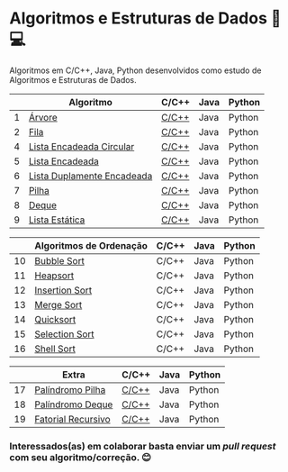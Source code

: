 # Algoritmos e Estruturas de Dados :open_file_folder::computer:

Algoritmos em C/C++, Java, Python desenvolvidos como estudo de Algoritmos e Estruturas de Dados.

|    | Algoritmo                           | C/C++ | Java | Python
|----|-------------------------------------|-------|------|-------|
| 1  | [Árvore][1]              | [C/C++](./Árvore) | Java | Python
| 2 | [Fila][2]                                | [C/C++](./Fila) | Java | Python
| 4 | [Lista Encadeada Circular][3]                     | [C/C++](./Lista%20Encadeada/Circular) | Java | Python
| 5 | [Lista Encadeada][4]                    | [C/C++](./Lista%20Encadeada/ListaEncadeada.c) | Java | Python
| 6 | [Lista Duplamente Encadeada][5]          | [C/C++](./Lista%20Duplamente%20Encadeada) | Java | Python
| 7 | [Pilha][6]                               | [C/C++](./Pilha) | Java | Python
| 8 | [Deque][7]                               | [C/C++](./Deque) | Java | Python
| 9 | [Lista Estática][8]                      | [C/C++](./Lista%20Estática) | Java | Python

|    | Algoritmos de Ordenação             | C/C++ | Java | Python |
|----|-------------------------------------|-------|------|--------|
| 10 | [Bubble Sort][11]                         | C/C++ | Java | Python
| 11 | [Heapsort][12]                            | C/C++ | Java | Python
| 12 | [Insertion Sort][13]                      | C/C++ | Java | Python
| 13 | [Merge Sort][14]                          | C/C++ | Java | Python
| 14 | [Quicksort][15]                           | C/C++ | Java | Python
| 15 | [Selection Sort][16]                      | C/C++ | Java | Python
| 16 | [Shell Sort][17]                          | C/C++ | Java | Python

|    | Extra                               | C/C++ | Java | Python
|----|-------------------------------------|-------|------|-------|
| 17 | [Palíndromo Pilha][9]                          | [C/C++](./Pilha/Dinâmica/Palindromo.c) | Java | Python
| 18 | [Palíndromo Deque][9]                          | [C/C++](./Deque/ProblemaPalindromoDeque.c) | Java | Python
| 19 | [Fatorial Recursivo][10]                          | [C/C++](./Extra/fatorial-recursivo.c) | Java | Python

### Interessados(as) em colaborar basta enviar um *pull request* com seu algoritmo/correção. :blush:

[1]: https://pt.wikipedia.org/wiki/%C3%81rvore_bin%C3%A1ria_de_busca
[2]: https://pt.wikipedia.org/wiki/FIFO
[3]: https://br.ccm.net/faq/10226-listas-circulares-ring-buffer
[4]: https://pt.wikipedia.org/wiki/Lista_ligada
[5]: https://pt.wikipedia.org/wiki/Lista_duplamente_ligada
[6]: https://pt.wikipedia.org/wiki/LIFO
[7]: https://pt.wikipedia.org/wiki/Deque_(estruturas_de_dados)
[8]: http://wiki.icmc.usp.br/images/a/ac/Lista_Sequencial_Estatica_09.pdf
[9]: https://pt.wikipedia.org/wiki/Pal%C3%ADndromo 
[10]: https://pt.khanacademy.org/computing/computer-science/algorithms/recursive-algorithms/a/recursive-factorial
[11]: https://pt.wikipedia.org/wiki/Bubble_sort
[12]: https://pt.wikipedia.org/wiki/Heapsort
[13]: https://pt.wikipedia.org/wiki/Insertion_sort
[14]: https://pt.wikipedia.org/wiki/Merge_sort
[15]: https://pt.wikipedia.org/wiki/Quicksort
[16]: https://pt.wikipedia.org/wiki/Selection_sort
[17]: https://pt.wikipedia.org/wiki/Shell_sort